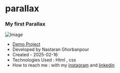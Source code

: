 # parallax
### My first Parallax 


![Image](https://github.com/user-attachments/assets/3cb45fa0-1e0c-4e99-bbfe-da027c819a13)
 
- [Demo Project](https://nastaranghorbanpour.github.io/personal-portfolio/)
- Developed by Nastaran Ghorbanpour
- Created - 2025-02-16
- Technologies Used : Html , css 
- How to reach me : with my 
[instagram](https://www.instagram.com/nestacode.lab/) and 
[linkedin](https://www.linkedin.com/in/nastaran-ghorbanpour-027a7b349/)
